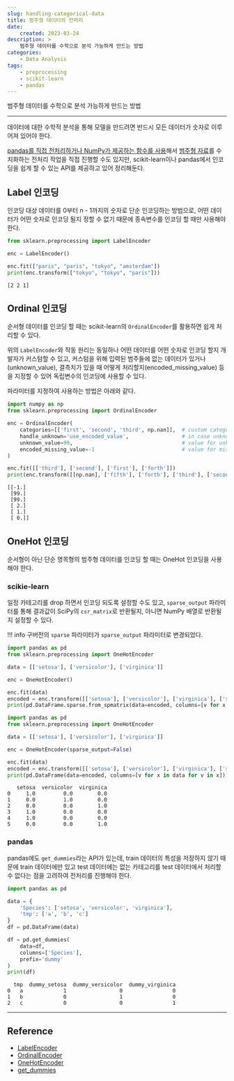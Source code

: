 ```yaml
---
slug: handling-categorical-data
title: 범주형 데이터의 전처리
date:
    created: 2023-03-24
description: >
    범주형 데이터를 수학으로 분석 가능하게 만드는 방법
categories:
    - Data Analysis
tags:
    - preprocessing
    - scikit-learn
    - pandas
---
```


범주형 데이터를 수학으로 분석 가능하게 만드는 방법  

<!-- more -->

---

데이터에 대한 수학적 분석을 통해 모델을 만드려면 반드시 모든 데이터가 숫자로 이루어져 있어야 한다.  

[pandas를 직접 전처리하거나 NumPy가 제공하는 함수를 사용](2022-01-20-conditional_replace.md)해서 [범주형 자료](2022-12-17-variable_types.md/#1-1)를 수치화하는 전처리 작업을 직접 진행할 수도 있지만, scikit-learn이나 pandas에서 인코딩을 쉽게 할 수 있는 API를 제공하고 있어 정리해둔다.  

## Label 인코딩

인코딩 대상 데이터를 0부터 n - 1까지의 숫자로 단순 인코딩하는 방법으로, 어떤 데이터가 어떤 숫자로 인코딩 될지 정할 수 없기 때문에 종속변수를 인코딩 할 때만 사용해야 한다.  

```python
from sklearn.preprocessing import LabelEncoder

enc = LabelEncoder()

enc.fit(["paris", "paris", "tokyo", "amsterdam"])
print(enc.transform(["tokyo", "tokyo", "paris"]))
```
```
[2 2 1]
```

## Ordinal 인코딩

순서형 데이터를 인코딩 할 때는 scikit-learn의 `OrdinalEncoder`를 활용하면 쉽게 처리할 수 있다.  

위의 `LabelEncoder`와 작동 원리는 동일하나 어떤 데이터를 어떤 숫자로 인코딩 할지 개발자가 커스텀할 수 있고, 커스텀을 위해 입력된 범주들에 없는 데이터가 있거나(unknown_value), 결측치가 있을 때 어떻게 처리할지(encoded_missing_value) 등을 지정할 수 있어 독립변수의 인코딩에 사용할 수 있다.  

파라미터를 지정하여 사용하는 방법은 아래와 같다.  

```python
import numpy as np
from sklearn.preprocessing import OrdinalEncoder

enc = OrdinalEncoder(
    categories=[['first', 'second', 'third', np.nan]],  # custom categories order
    handle_unknown='use_encoded_value',                 # in case unknown categorical feature input when transform
    unknown_value=99,                                   # value for unknown data when handle_unknown parameter is 'use_encoded_value'
    encoded_missing_value=-1                            # value for missing data
)

enc.fit([['third'], ['second'], ['first'], ['forth']])
print(enc.transform([[np.nan], ['fifth'], ['forth'], ['third'], ['second'], ['first']]))
```
```
[[-1.]
 [99.]
 [99.]
 [ 2.]
 [ 1.]
 [ 0.]]
```

## OneHot 인코딩

순서형이 아닌 단순 명목형의 범주형 데이터를 인코딩 할 때는 OneHot 인코딩을 사용해야 한다.  

### scikie-learn

일정 카테고리를 drop 하면서 인코딩 되도록 설정할 수도 있고, `sparse_output` 파라미터를 통해 결과값이 SciPy의 `csr_matrix`로 반환될지, 아니면 NumPy 배열로 반환될지 설정할 수 있다.  

!!! info
    구버전의 `sparse` 파라미터가 `sparse_output` 파라미터로 변경되었다.  

```python
import pandas as pd
from sklearn.preprocessing import OneHotEncoder

data = [['setosa'], ['versicolor'], ['virginica']]

enc = OneHotEncoder()

enc.fit(data)
encoded = enc.transform([['setosa'], ['versicolor'], ['virginica'], ['setosa'], ['setosa'], ['virginica']])
print(pd.DataFrame.sparse.from_spmatrix(data=encoded, columns=[v for x in data for v in x]))
```

```python
import pandas as pd
from sklearn.preprocessing import OneHotEncoder

data = [['setosa'], ['versicolor'], ['virginica']]

enc = OneHotEncoder(sparse_output=False)

enc.fit(data)
encoded = enc.transform([['setosa'], ['versicolor'], ['virginica'], ['setosa'], ['setosa'], ['virginica']])
print(pd.DataFrame(data=encoded, columns=[v for x in data for v in x]))
```
```
   setosa  versicolor  virginica
0     1.0         0.0        0.0
1     0.0         1.0        0.0
2     0.0         0.0        1.0
3     1.0         0.0        0.0
4     1.0         0.0        0.0
5     0.0         0.0        1.0
```

### pandas

pandas에도 `get_dummies`라는 API가 있는데, train 데이터의 특성을 저장하지 않기 때문에 train 데이터에만 있고 test 데이터에는 없는 카테고리를 test 데이터에서 처리할 수 없다는 점을 고려하여 전처리를 진행해야 한다.  

```python
import pandas as pd

data = {
    'Species': ['setosa', 'versicolor', 'virginica'],
    'tmp': ['a', 'b', 'c']
}
df = pd.DataFrame(data)

df = pd.get_dummies(
    data=df,
    columns=['Species'],
    prefix='dummy'
)
print(df)
```
```
  tmp  dummy_setosa  dummy_versicolor  dummy_virginica
0   a             1                 0                0
1   b             0                 1                0
2   c             0                 0                1
```

---
## Reference
- [LabelEncoder](https://scikit-learn.org/stable/modules/generated/sklearn.preprocessing.LabelEncoder.html)
- [OrdinalEncoder](https://scikit-learn.org/stable/modules/generated/sklearn.preprocessing.OrdinalEncoder.html)
- [OneHotEncoder](https://scikit-learn.org/stable/modules/generated/sklearn.preprocessing.OneHotEncoder.html)
- [get_dummies](https://pandas.pydata.org/docs/reference/api/pandas.get_dummies.html)